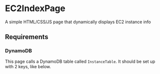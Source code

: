 # EC2IndexPage
A simple HTML/CSS/JS page that dynamically displays EC2 instance info

## Requirements
### DynamoDB
This page calls a DynamoDB table called `InstanceTable`. It should be set up with 2 keys, like below.
